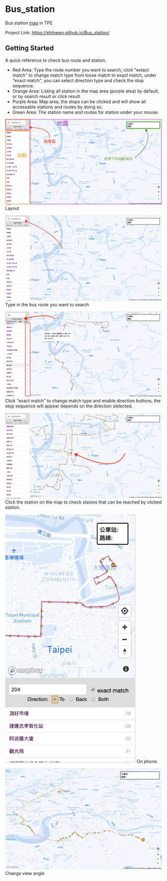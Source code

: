 # Bus_station

Bus station [map](https://shihwen.github.io/Bus_station/) in TPE

Project Link: https://shihwen.github.io/Bus_station/

## Getting Started

A quick reference to check bus route and station.

* Red Area: Type the route number you want to search, click "extact match" to change match type from loose match to exact match, under 
"exact match", you can select direction type and check the stop sequence.
* Orange Area: Listing all station in the map area (purple atea) by default, or by search result or click result.
* Purple Area: Map area, the stops can be clicked and will show all accessable stations and routes by doing so.
* Grean Area: The station name and routes for station under your mouse.

![](https://github.com/ShihWen/Bus_station/blob/master/image/view_layout.png)
Layout

![](https://github.com/ShihWen/Bus_station/blob/master/image/view_search.png)
Type in the bus route you want to search

![](https://github.com/ShihWen/Bus_station/blob/master/image/view_direction.png)
Click "exact match" to change match type and enable direction buttons, the stop sequence will appear depends on the direction slelected.

![](https://github.com/ShihWen/Bus_station/blob/master/image/view_click.png)
Click the station on the map to check staions that can be reached by clicked station.

<img src="https://github.com/ShihWen/Bus_station/blob/master/image/view_phone.png" alt="alt text"  height="800">
On phone<br>

![](https://github.com/ShihWen/Bus_station/blob/master/image/view_3d.png)
Change view angle



